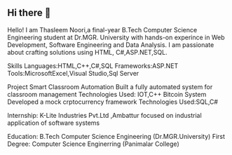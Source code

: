 ## Hi there 👋

Hello! I am Thasleem Noori,a final-year B.Tech Computer Science Engineering student
at Dr.MGR. University with hands-on experince in Web Development, Software Engineering
and Data Analysis.
I am passionate about crafting solutions using HTML, C#,ASP.NET,SQL.

Skills
Languages:HTML,C++,C#,SQL
Frameworks:ASP.NET
Tools:MicrosoftExcel,Visual Studio,Sql Server

Project
Smart Classroom Automation
Built a fully automated system for classroom management Technologies Used: IOT,C++
Bitcoin System
Developed a mock crptocurrency framework Technologies Used:SQL,C#

Internship:
K-Lite Industries Pvt.Ltd ,Ambattur focused on industrial application of software systems

Education:
B.Tech Computer Science Engineering (Dr.MGR.University)
First Degree: Computer Science Enginerring (Panimalar College)
